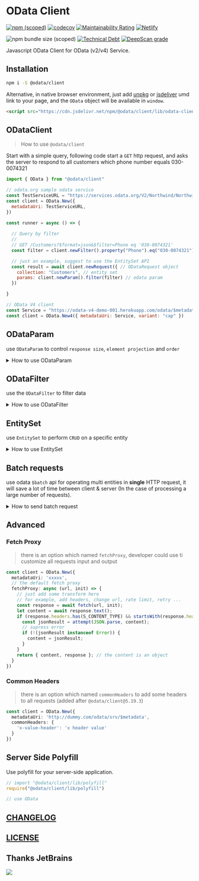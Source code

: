 # OData Client

[![npm (scoped)](https://img.shields.io/npm/v/@odata/client)](https://www.npmjs.com/package/@odata/client)
[![codecov](https://codecov.io/gh/Soontao/light-odata/branch/main/graph/badge.svg)](https://codecov.io/gh/Soontao/light-odata)
[![Maintainability Rating](https://sonarcloud.io/api/project_badges/measure?project=Soontao_c4codata&metric=sqale_rating)](https://sonarcloud.io/dashboard?id=Soontao_c4codata)
[![Netlify](https://img.shields.io/netlify/4bfc3789-7d70-4c68-a1af-af5ed895a8e2?label=doc)](https://helpful-licorice-837ce2.netlify.app/)

![npm bundle size (scoped)](https://img.shields.io/bundlephobia/min/@odata/client)
[![Technical Debt](https://sonarcloud.io/api/project_badges/measure?project=Soontao_c4codata&metric=sqale_index)](https://sonarcloud.io/dashboard?id=Soontao_c4codata)
[![DeepScan grade](https://deepscan.io/api/teams/9408/projects/11929/branches/178297/badge/grade.svg)](https://deepscan.io/dashboard#view=project&tid=9408&pid=11929&bid=178297)

Javascript OData Client for OData (v2/v4) Service.

## Installation

```bash
npm i -S @odata/client
```

Alternative, in native browser environment, just add [unpkg](https://unpkg.com/@odata/client) or [jsdeliver](https://www.jsdelivr.com/package/npm/@odata/client) umd link to your page, and the `OData` object will be available in `window`.

```html
<script src="https://cdn.jsdelivr.net/npm/@odata/client/lib/odata-client-umd.js"></script>
```

## ODataClient

> How to use `@odata/client`


Start with a simple query, following code start a `GET` http request, and asks the server to respond to all customers which phone number equals 030-0074321

```javascript
import { OData } from "@odata/client"

// odata.org sample odata service
const TestServiceURL = "https://services.odata.org/V2/Northwind/Northwind.svc/$metadata"
const client = OData.New({
  metadataUri: TestServiceURL,
})

const runner = async () => {
  
  // Query by filter
  //
  // GET /Customers?$format=json&$filter=Phone eq '030-0074321'
  const filter = client.newFilter().property("Phone").eq("030-0074321");

  // just an example, suggest to use the EntitySet API
  const result = await client.newRequest({ // ODataRequest object
    collection: "Customers", // entity set
    params: client.newParam().filter(filter) // odata param
  })

}
```

```js
// OData V4 client
const Service = "https://odata-v4-demo-001.herokuapp.com/odata/$metadata"
const client = OData.New4({ metadataUri: Service, variant: "cap" })
```


## ODataParam

use `ODataParam` to control `response size`, `element projection` and `order`

<details><summary>How to use ODataParam</summary>

### pagination

`skip` first 30 records and `top` 10 records

```js
// equal to $format=json&$skip=30&$top=10
OData.newParam().skip(30).top(10)
```

### filter

filter data by properties value

```js
// $format=json&$filter=A eq 'test'
OData.newParam().filter(OData.newFilter().property("A").eq("test"))
// same
OData.newParam().filter().property("A").eq("test")).filterEnd()
// freedom filter
OData.newParam().filter("A eq 'test'")
```

### inline count

response with all records count, usefully.

also could set with `filter`, and response with filtered records count.

```js
// equal to $format=json&$inlinecount=allpages
OData.newParam().inlinecount(true).top(1).select("ObjectID")
```

### orderby

sort response data

```javascript
// result is $format=json&$orderby=CreationDateTime desc
OData.newParam().orderby("CreationDateTime")

// result is $format=json&$orderby=A desc,B asc
OData.newParam().orderby([{ field: "A" }, { field: "B", order: "asc" }])
```

### navigation property

expand association data

```javascript
// $expand=Customers
OData.newParam().expand("Customers")
// $expand=Customers,Employees
OData.newParam().expand(["Customers", "Employees"])
```

### properties select

remove unused properties from response

```js
// $format=json&$select=ObjectID,Name
OData.newParam().select("ObjectID").select("Name");
```

### full text search (basic query)

search all **supported** properties with text

**SAP systems feature**

**LOW PERFORMANCE**

```js
// fuzzy
// $format=json&$search=%any word%
OData.newParam().search("any word");
// not fuzzy
// $format=json&$search=any word
OData.newParam().search("any word", false);
```


### custom properties

> i know some odata system support custom query parameter for key authentication or other usage

```ts
OData.newParam().custom("access_token", "token_value"); // => $format=json&access_token=token_value
OData.newParam().custom("search", "v1"); // => $format=json&search=v1

```

</details>

## ODataFilter

use the `ODataFilter` to filter data

<details><summary>How to use ODataFilter</summary>


Most `SAP` systems only support `AND` operator between different properties, and `OR` operator in a same field. (it depends on SAP Netweaver implementation)

So you don't need to specify `AND/OR` operator between properties, `@odata/client` will auto process it.

Though C4C only support AND operator in different properties, but for `gt/lt/ge/le`, you can use AND for filtering period data.

just ref following examples

### filter by single property value

```js
// Name eq 'test string'
OData.newFilter().property("Name").eq("test string")

// ID lt '1024'
OData.newFilter().property("ID").lt("'1024'")

// also support eq/ne/le/lt/gt/ge ...
```

### filter by multi properties

```js
// Name eq 'test string1' and Name2 eq 'test string2'
OData
  .newFilter()
  .property("Name").eq("'test string1'")
  .property("Name2").eq("test string2")
```

### filter by one property but multi values (OR)

```js
// Name eq 'test string1' and (Name2 eq 'test string1' or Name2 eq 'test string2')
OData.newFilter()
  .property("Name").eq("'test string1'")
  .property("Name2").in(["test string3", "test string2"])
```

### filter by date

Use `between` to filter date。

Please provide `Date` object in this api.

```js
// Name eq 'test string1' and (CreationDateTime gt datetime'2018-01-24T12:43:31.839Z' and CreationDateTime lt datetime'2018-05-24T12:43:31.839Z')
OData
  .newFilter()
  .property("Name").eq("'test string1'")
  .property("CreationDateTime").between(
    ODataDateTime.from(new Date("2018-01-24T12:43:31.839Z")),
    ODataDateTime.from(new Date("2018-05-24T12:43:31.839Z")),
    false
  )
  .build()

// > include boundary value

// (CreationDateTime ge datetime'2018-01-24T12:43:31.839Z' and CreationDateTime le datetime'2018-05-24T12:43:31.839Z')
OData
  .newFilter()
  .property("CreationDateTime").between(
    ODataDateTime.from(new Date("2018-01-24T12:43:31.839Z")),
    ODataDateTime.from(new Date("2018-05-24T12:43:31.839Z")),
  )
  .build()
```

### filter by function

```js
// CompagnyName contains 'testName' case sensitive
OData
  .newFilter()
  .property("indexof(CompanyName, 'testName')").gt(-1)

// CompagnyName has legth 8
OData
  .newFilter()
  .property("length(CompanyName)").eq(8)

// CompagnyName has substring 'test'
OData
  .newFilter()
  .property("substringof('test', CompanyName)").eq(true)
```
> see more possiblility at [4.5. Filter System Query Option ($filter) function](https://www.odata.org/documentation/odata-version-2-0/uri-conventions/) odata v2 documentation

</details>

## EntitySet

use `EntitySet` to perform `CRUD` on a specific entity

<details><summary>How to use EntitySet</summary>

```ts
const runner = async () => {

  // odata client
  const client = createClient()
  const es = client.getEntitySet<CapDemoPeople>("Peoples") // with typescript generic type

  // CREATE instnace
  const res0 = await es.create({
    UserName: name
  })

  expect(res0.UserName).toEqual(name)
  expect(res0.ID).not.toBeUndefined()

  // QUERY by name, quick find
  const res = await es.find({ UserName: name })

  expect(res).not.toBeUndefined()
  expect(res.length > 0).toBeTruthy()

  const id = res[0].ID
  expect(id).not.toBeUndefined()

  // RETRIEVE by id
  const res2 = await es.retrieve(id)
  expect(res2.UserName).toEqual(name)

  // UPDATE
  const firstName = Random.name();
  await es.update(id, { Name_FirstName: firstName })

  // DELETE
  await es.delete(id)

}
```

</details>

 
## Batch requests

use odata `$batch` api for operating multi entities in **single** HTTP request, it will save a lot of time between client & server (In the case of processing a large number of requests).

<details><summary>How to send batch request</summary>

```javascript

const runner = async () => {

  const odata = OData.New({
    metadataUri: `https://services.odata.org/V2/(S(${v4()}))/OData/OData.svc/$metadata`,
  })
  const testDesc1 = v4(); // a generated uuid
  const testDesc2 = v4();

  // execute reqeusts and return mocked responses
  const result = await odata.execBatchRequests([
    odata.newBatchRequest({
      collection: "Products",
      entity: {
        ID: 100009,
        Description: testDesc1,
      },
      method: "POST",
      // withContentLength: true, for SAP OData, please set this flag as true
    }),
    odata.newBatchRequest({
      collection: "Products",
      entity: {
        ID: 100012,
        Description: testDesc2,
      },
      method: "POST",
      // withContentLength: true, for SAP OData, please set this flag as true
    })
  ])

  result.map(r => expect(r.status).toEqual(201)) // Created

}



```

</details>

## Advanced

### Fetch Proxy

> there is an option which named `fetchProxy`, developer could use ti customize all requests input and output 


```ts
const client = OData.New({
  metadataUri: 'xxxxx',
  // the default fetch proxy
  fetchProxy: async (url, init) => {
    // just add some transform here 
    // for example, add headers, change url, rate limit, retry ...
    const response = await fetch(url, init);
    let content = await response.text();
    if (response.headers.has(S_CONTENT_TYPE) && startsWith(response.headers.get(S_CONTENT_TYPE), "application/json")) {
      const jsonResult = attempt(JSON.parse, content);
      // supress error
      if (!(jsonResult instanceof Error)) {
        content = jsonResult;
      }
    }
    return { content, response }; // the content is an object
  }
})
```

### Common Headers

> there is an option which named `commonHeaders` to add some headers to all requests (added after `@odata/client@5.19.3`)

```ts
const client = OData.New({
  metadataUri: 'http://dummy.com/odata/srv/$metadata',
  commonHeaders: {
    'x-value-header': 'x header value'
  }
})
```

## Server Side Polyfill

Use polyfill for your server-side application.

```js
// import "@odata/client/lib/polyfill"
require("@odata/client/lib/polyfill")

// use OData
```

## [CHANGELOG](./CHANGELOG.md)

## [LICENSE](./LICENSE)

## Thanks JetBrains

[![](https://res.cloudinary.com/digf90pwi/image/upload/c_scale,h_100/v1592445332/jetbrains-variant-2-blackandwhite_ppc34r.png)](https://www.jetbrains.com/?from=light-odata)
